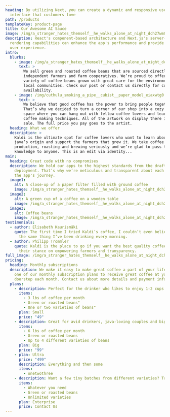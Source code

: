 ```yaml
---
heading: By utilizing Next, you can create a dynamic and responsive user
  interface that customers love
path: /products
templateKey: product-page
title: Our Awesome AI Sauce
image: /img/a_stranger_hates_themself__he_walks_alone_at_night_dch27wm0.jpeg
description: React's component-based architecture and Next.js's server-side
  rendering capabilities can enhance the app's performance and provide a smooth
  user experience.
intro:
  blurbs:
    - image: /img/a_stranger_hates_themself__he_walks_alone_at_night_dch27wm0.jpeg
      text: >
        We sell green and roasted coffee beans that are sourced directly from
        independent farmers and farm cooperatives. We’re proud to offer a
        variety of coffee beans grown with great care for the environment and
        local communities. Check our post or contact us directly for current
        availability.
    - image: /img/cuthulu_smoking_a_pipe__cubist__paper_model_eiaxwtg0.jpeg
      text: >
        We believe that good coffee has the power to bring people together.
        That’s why we decided to turn a corner of our shop into a cozy meeting
        space where you can hang out with fellow coffee lovers and learn about
        coffee making techniques. All of the artwork on display there is for
        sale. The full price you pay goes to the artist.
  heading: What we offer
  description: >
    Kaldi is the ultimate spot for coffee lovers who want to learn about their
    java’s origin and support the farmers that grew it. We take coffee
    production, roasting and brewing seriously and we’re glad to pass that
    knowledge to anyone. This is an edit via identity...
main:
  heading: Great code with no compromises
  description: We hold our apps to the highest standards from the draft to
    deployment. That’s why we’re meticulous and transparent about each step of
    the app's journey.
  image1:
    alt: A close-up of a paper filter filled with ground coffee
    image: /img/a_stranger_hates_themself__he_walks_alone_at_night_dch27wm0.jpeg
  image2:
    alt: A green cup of a coffee on a wooden table
    image: /img/a_stranger_hates_themself__he_walks_alone_at_night_dch27wm0.jpeg
  image3:
    alt: Coffee beans
    image: /img/a_stranger_hates_themself__he_walks_alone_at_night_dch27wm0.jpeg
testimonials:
  - author: Elisabeth Kaurismäki
    quote: The first time I tried Kaldi’s coffee, I couldn’t even believe that was
      the same thing I’ve been drinking every morning.
  - author: Philipp Trommler
    quote: Kaldi is the place to go if you want the best quality coffee. I love
      their stance on empowering farmers and transparency.
full_image: /img/a_stranger_hates_themself__he_walks_alone_at_night_dch27wm0.jpeg
pricing:
  heading: Monthly subscriptions
  description: We make it easy to make great coffee a part of your life. Choose
    one of our monthly subscription plans to receive great coffee at your
    doorstep each month. Contact us about more details and payment info.
  plans:
    - description: Perfect for the drinker who likes to enjoy 1-2 cups per day.
      items:
        - 3 lbs of coffee per month
        - Green or roasted beans"
        - One or two varieties of beans"
      plan: Small
      price: "49"
    - description: Great for avid drinkers, java-loving couples and bigger crowds
      items:
        - 6 lbs of coffee per month
        - Green or roasted beans
        - Up to 4 different varieties of beans
      plan: Big
      price: "99"
    - plan: Ultra
      price: "499"
      description: Everything and then some
      items:
        - onetwothree
    - description: Want a few tiny batches from different varieties? Try our custom plan
      items:
        - Whatever you need
        - Green or roasted beans
        - Unlimited varieties
      plan: Enterprise
      price: Contact Us
---
```

